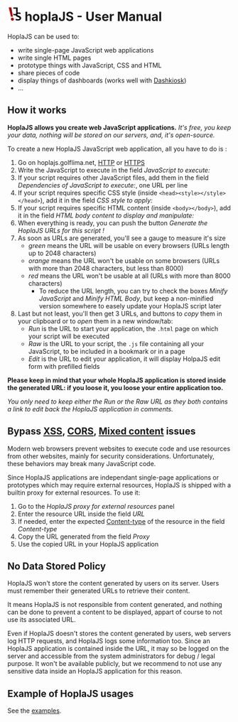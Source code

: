 # ![](../web/assets/images/favicon_32.png) hoplaJS - User Manual

HoplaJS can be used to:

* write single-page JavaScript web applications
* write single HTML pages
* prototype things with JavaScript, CSS and HTML
* share pieces of code
* display things of dashboards (works well with [Dashkiosk](https://github.com/vincentbernat/dashkiosk))
* ...



## How it works

**HoplaJS allows you create web JavaScript applications.** *It's free, you keep your data, nothing will be stored on our servers, and, it's open-source.*

To create a new HoplaJS JavaScript web application, all you have to do is :

1. Go on hoplajs.golflima.net, [HTTP](http://hoplajs.golflima.net) or [HTTPS](https://hoplajs.golflima.net)
2. Write the JavaScript to execute in the field *JavaScript to execute:*
3. If your script requires other JavaScript files, add them in the field *Dependencies of JavaScript to execute:*, one URL per line
4. If your script requires specific CSS style (inside `<head><style></style></head>`), add it in the field *CSS style to apply:*
5. If your script requires specific HTML content (inside `<body></body>`), add it in the field *HTML body content to display and manipulate:*
6. When everything is ready, you can push the button *Generate the HoplaJS URLs for this script !*
7. As soon as URLs are generated, you'll see a gauge to measure it's size
   * *green* means the URL will be usable on every browsers (URLs length up to 2048 characters)
   * *orange* means the URL won't be usable on some browsers (URLs with more than 2048 characters, but less than 8000)
   * *red* means the URL won't be usable at all (URLs with more than 8000 characters)
     * To reduce the URL length, you can try to check the boxes *Minify JavaScript* and *Minify HTML Body*, but keep a non-minified version somewhere to easely update your HoplaJS script later
8. Last but not least, you'll then get 3 URLs, and buttons to *copy* them in your clipboard or to *open* them in a new window/tab:
   * *Run* is the URL to start your application, the `.html` page on which your script will be executed
   * *Raw* is the URL to your script, the `.js` file containing all your JavaScript, to be included in a bookmark or in a page
   * *Edit* is the URL to edit your application, it will display HolpaJS edit form with prefilled fields

**Please keep in mind that your whole HoplaJS application is stored inside the generated URL: if you loose it, you loose your entire application too.**

*You only need to keep either the Run or the Raw URL as they both contains a link to edit back the HoplaJS application in comments.*



## Bypass [XSS](https://en.wikipedia.org/wiki/Cross-site_scripting), [CORS](https://en.wikipedia.org/wiki/Cross-origin_resource_sharing), [Mixed content](https://www.w3.org/TR/mixed-content/) issues

Modern web browsers prevent websites to execute code and use resources from other websites, mainly for security considerations. Unfortunately, these behaviors may break many JavaScript code.

Since HoplaJS applications are independant single-page applications or prototypes which may require external resources, HoplaJS is shipped with a builtin proxy for external resources.
To use it:

1. Go to the *HoplaJS proxy for external resources* panel
2. Enter the resource URL inside the field *URL*
3. If needed, enter the expected [Content-type](https://en.wikipedia.org/wiki/Media_type) of the resource in the field *Content-type*
4. Copy the URL generated from the field *Proxy*
5. Use the copied URL in your HoplaJS application



## No Data Stored Policy

HoplaJS won't store the content generated by users on its server. Users must remember their generated URLs to retrieve their content.

It means HoplaJS is not responsible from content generated, and nothing can be done to prevent a content to be displayed, appart of course to not use its associated URL.

Even if HoplaJS doesn't stores the content generated by users, web servers log HTTP requests, and HoplaJS logs some information too.
Since an HoplaJS application is contained inside the URL, it may so be logged on the server and accessible from the system administrators for debug / legal purpose.
It won't be available publicly, but we recommend to not use any sensitive data inside an HoplaJS application for this reason.



## Example of HoplaJS usages

See the [examples](Examples.md).